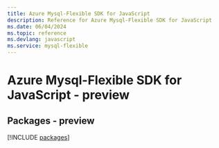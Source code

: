 ```yaml
---
title: Azure Mysql-Flexible SDK for JavaScript
description: Reference for Azure Mysql-Flexible SDK for JavaScript
ms.date: 06/04/2024
ms.topic: reference
ms.devlang: javascript
ms.service: mysql-flexible
---
```

# Azure Mysql-Flexible SDK for JavaScript - preview
## Packages - preview
[!INCLUDE [packages](mysql-flexible-index.md)]